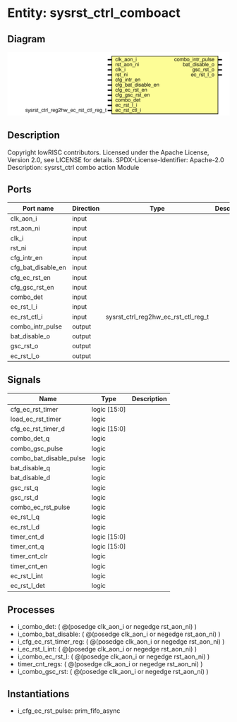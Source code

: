 # Entity: sysrst_ctrl_comboact

## Diagram

![Diagram](sysrst_ctrl_comboact.svg "Diagram")
## Description

Copyright lowRISC contributors.
 Licensed under the Apache License, Version 2.0, see LICENSE for details.
 SPDX-License-Identifier: Apache-2.0
 Description: sysrst_ctrl combo action Module
 
## Ports

| Port name          | Direction | Type                                | Description |
| ------------------ | --------- | ----------------------------------- | ----------- |
| clk_aon_i          | input     |                                     |             |
| rst_aon_ni         | input     |                                     |             |
| clk_i              | input     |                                     |             |
| rst_ni             | input     |                                     |             |
| cfg_intr_en        | input     |                                     |             |
| cfg_bat_disable_en | input     |                                     |             |
| cfg_ec_rst_en      | input     |                                     |             |
| cfg_gsc_rst_en     | input     |                                     |             |
| combo_det          | input     |                                     |             |
| ec_rst_l_i         | input     |                                     |             |
| ec_rst_ctl_i       | input     | sysrst_ctrl_reg2hw_ec_rst_ctl_reg_t |             |
| combo_intr_pulse   | output    |                                     |             |
| bat_disable_o      | output    |                                     |             |
| gsc_rst_o          | output    |                                     |             |
| ec_rst_l_o         | output    |                                     |             |
## Signals

| Name                    | Type         | Description |
| ----------------------- | ------------ | ----------- |
| cfg_ec_rst_timer        | logic [15:0] |             |
| load_ec_rst_timer       | logic        |             |
| cfg_ec_rst_timer_d      | logic [15:0] |             |
| combo_det_q             | logic        |             |
| combo_gsc_pulse         | logic        |             |
| combo_bat_disable_pulse | logic        |             |
| bat_disable_q           | logic        |             |
| bat_disable_d           | logic        |             |
| gsc_rst_q               | logic        |             |
| gsc_rst_d               | logic        |             |
| combo_ec_rst_pulse      | logic        |             |
| ec_rst_l_q              | logic        |             |
| ec_rst_l_d              | logic        |             |
| timer_cnt_d             | logic [15:0] |             |
| timer_cnt_q             | logic [15:0] |             |
| timer_cnt_clr           | logic        |             |
| timer_cnt_en            | logic        |             |
| ec_rst_l_int            | logic        |             |
| ec_rst_l_det            | logic        |             |
## Processes
- i_combo_det: ( @(posedge clk_aon_i or negedge rst_aon_ni) )
- i_combo_bat_disable: ( @(posedge clk_aon_i or negedge rst_aon_ni) )
- i_cfg_ec_rst_timer_reg: ( @(posedge clk_aon_i or negedge rst_aon_ni) )
- i_ec_rst_l_int: ( @(posedge clk_aon_i or negedge rst_aon_ni) )
- i_combo_ec_rst_l: ( @(posedge clk_aon_i or negedge rst_aon_ni) )
- timer_cnt_regs: ( @(posedge clk_aon_i or negedge rst_aon_ni) )
- i_combo_gsc_rst: ( @(posedge clk_aon_i or negedge rst_aon_ni) )
## Instantiations

- i_cfg_ec_rst_pulse: prim_fifo_async
